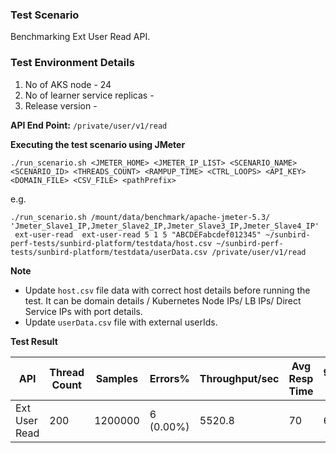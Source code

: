 ### Test Scenario

Benchmarking Ext User Read API.


### Test Environment Details
1. No of AKS node - 24
2. No of learner service replicas - 
3. Release version -


**API End Point:** 
`/private/user/v1/read`


**Executing the test scenario using JMeter**

```
./run_scenario.sh <JMETER_HOME> <JMETER_IP_LIST> <SCENARIO_NAME> <SCENARIO_ID> <THREADS_COUNT> <RAMPUP_TIME> <CTRL_LOOPS> <API_KEY> <DOMAIN_FILE> <CSV_FILE> <pathPrefix> 
```

e.g.

```
./run_scenario.sh /mount/data/benchmark/apache-jmeter-5.3/ 'Jmeter_Slave1_IP,Jmeter_Slave2_IP,Jmeter_Slave3_IP,Jmeter_Slave4_IP'  ext-user-read  ext-user-read 5 1 5 "ABCDEFabcdef012345" ~/sunbird-perf-tests/sunbird-platform/testdata/host.csv ~/sunbird-perf-tests/sunbird-platform/testdata/userData.csv /private/user/v1/read 
```

**Note**
- Update `host.csv` file data with correct host details before running the test. It can be domain details / Kubernetes Node IPs/ LB IPs/ Direct Service IPs with port details.
- Update `userData.csv` file with external userIds.


**Test Result**

| API             | Thread Count  | Samples  | Errors%   | Throughput/sec  | Avg Resp Time |   95th pct  |  99th pct   |
| ----------------| ------------- | -------- | --------- | --------------- | --------------|-------------|-------------|
| Ext User Read   | 200           | 1200000  | 6 (0.00%) | 5520.8          | 70            | 66          | 89        |
